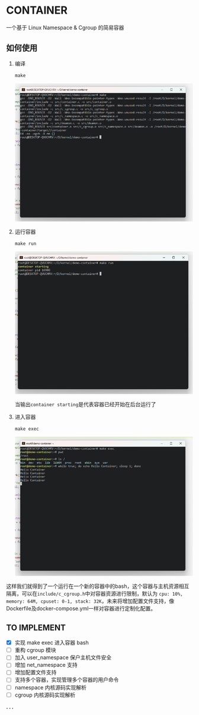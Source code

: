 # CONTAINER

一个基于 Linux Namespace & Cgroup 的简易容器

## 如何使用

1. 编译

    ```
    make
    ```

    ![image-20230501003721877](./assets/image-20230501003721877.png)

2. 运行容器

    ```
    make run
    ```

    ![image-20230501003752741](./assets/image-20230501003752741.png)

    当输出`container starting`是代表容器已经开始在后台运行了

3. 进入容器

    ```
    make exec
    ```

    ![image-20230501003957266](./assets/image-20230501003957266.png)

这样我们就得到了一个运行在一个新的容器中的bash，这个容器与主机资源相互隔离，可以在`include/c_cgroup.h`中对容器资源进行限制，默认为 `cpu: 10%, memory: 64M, cpuset: 0-1, stack: 32K`，未来将增加配置文件支持，像Dockerfile及docker-compose.yml一样对容器进行定制化配置。


## TO IMPLEMENT

- [x] 实现 make exec 进入容器 bash
- [ ] 重构 cgroup 模块
- [ ] 加入 user_namespace 保户主机文件安全
- [ ] 增加 net_namespace 支持
- [ ] 增加配置文件支持
- [ ] 支持多个容器，实现管理多个容器的用户命令
- [ ] namespace 内核源码实现解析
- [ ] cgroup 内核源码实现解析

**. . .**
